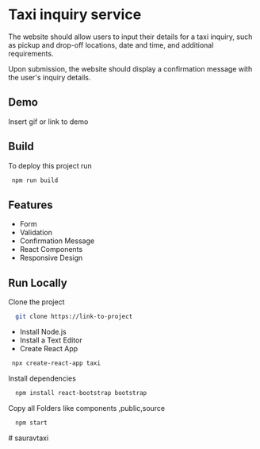 
# Taxi inquiry service

The
website should allow users to input their details for a taxi inquiry, such as pickup and drop-off
locations, date and time, and additional requirements.

Upon submission, the website should
display a confirmation message with the user's inquiry details.



## Demo

Insert gif or link to demo


## Build

To deploy this project run

```bash
 npm run build
```


## Features

- Form
- Validation
- Confirmation Message
- React Components
- Responsive Design


## Run Locally

Clone the project

```bash
  git clone https://link-to-project
```
- Install Node.js
- Install a Text Editor
- Create React App

```bash
 npx create-react-app taxi
```

Install dependencies

```bash
  npm install react-bootstrap bootstrap
```

Copy all Folders like components ,public,source

```bash
  npm start
```


#   s a u r a v t a x i  
 